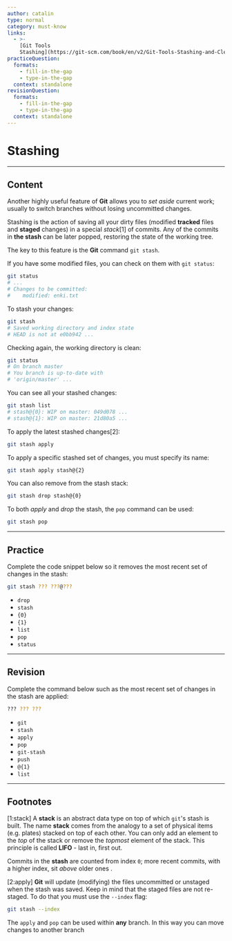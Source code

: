 ```yaml
---
author: catalin
type: normal
category: must-know
links:
  - >-
    [Git Tools
    Stashing](https://git-scm.com/book/en/v2/Git-Tools-Stashing-and-Cleaning){website}
practiceQuestion:
  formats:
    - fill-in-the-gap
    - type-in-the-gap
  context: standalone
revisionQuestion:
  formats:
    - fill-in-the-gap
    - type-in-the-gap
  context: standalone
---
```


# Stashing


---

## Content

Another highly useful feature of **Git** allows you to *set aside* current work; usually to switch branches without losing uncommitted changes.

Stashing is the action of saving all your dirty files (modified **tracked** files and **staged** changes) in a special *stack*[1] of commits. Any of the commits in **the stash**  can be later popped, restoring the state of the working tree.

The key to this feature is the **Git** command `git stash`.

If you have some modified files, you can check on them with `git status`:

```bash
git status
# ...
# Changes to be committed:
#    modified: enki.txt

```

To stash your changes:

```bash
git stash
# Saved working directory and index state
# HEAD is not at e0bb942 ...
```

Checking again, the working directory is clean:

```bash
git status
# On branch master
# You branch is up-to-date with
# 'origin/master' ...
```

You can see all your stashed changes:

```bash
git stash list
# stash@{0}: WIP on master: 049d078 ...
# stash@{1}: WIP on master: 21d80a5 ...
```

To apply the latest stashed changes[2]:

```bash
git stash apply
```

To apply a specific stashed set of changes, you must specify its name:

```bash
git stash apply stash@{2}
```

You can also remove from the stash stack:

```bash
git stash drop stash@{0}
```

To both *apply* and *drop* the stash, the `pop` command can be used:

```bash
git stash pop
```


---

## Practice

Complete the code snippet below so it removes the most recent set of changes in the stash:

```bash
git stash ??? ???@???
```

- `drop`
- `stash`
- `{0}`
- `{1}`
- `list`
- `pop`
- `status`


---

## Revision

Complete the command below such as the most recent set of changes in the stash are applied:

```bash
??? ??? ???
```

- `git`
- `stash`
- `apply`
- `pop`
- `git-stash`
- `push`
- `@{1}`
- `list`


---

## Footnotes

[1:stack]
A **stack** is an abstract data type on top of which `git`'s stash is built.
The name **stack** comes from the analogy to a set of physical items (e.g. plates) stacked on top of each other. You can only add an element to the *top* of the stack or remove the *topmost* element of the stack. This principle is called **LIFO** - last in, first out.

Commits in the **stash** are counted from index `0`; more recent commits, with a higher index, sit *above* older ones  .

[2:apply]
**Git** will update (modifying) the files uncommitted or unstaged when the stash was saved. Keep in mind that the staged files are not re-staged. To do that you must use the `--index` flag:

```bash
git stash --index
```

The `apply` and `pop` can be used within **any** branch.  In this way you can move changes to another branch
